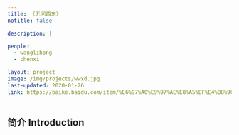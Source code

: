 ```yaml
---
title: 《无问西东》
notitle: false

description: |

people:
  - wanglihong
  - chenxi

layout: project
image: /img/projects/wwxd.jpg
last-updated: 2020-01-26
link: https://baike.baidu.com/item/%E6%97%A0%E9%97%AE%E8%A5%BF%E4%B8%9C/1743189?fromModule=lemma_inlink
---
```


## 简介 Introduction



